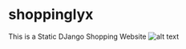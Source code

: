 # shoppinglyx
This is a Static DJango Shopping Website 
![alt text]((https://github.com/Khushal49/Bliss_Shop/blob/d776388bc503f4e3bdc7b00960d644e94cbc1db7/OneDrive/Desktop/Python/PythonProjects/BlissShop_Project/BlissShop_Project/Screenshots/Home.png)https://github.com/Khushal49/Bliss_Shop/blob/d776388bc503f4e3bdc7b00960d644e94cbc1db7/OneDrive/Desktop/Python/PythonProjects/BlissShop_Project/BlissShop_Project/Screenshots/Home.png)
